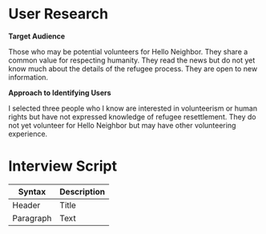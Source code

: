 # User Research

**Target Audience**

Those who may be potential volunteers for Hello Neighbor. They share a common value for respecting humanity. They read the news but do not yet know much about the details of the refugee process. They are open to new information. 

**Approach to Identifying Users**

I selected three people who I know are interested in volunteerism or human rights but have not expressed knowledge of refugee resettlement. They do not yet volunteer for Hello Neighbor but may have other volunteering experience. 

# Interview Script

| Syntax      | Description |
| ----------- | ----------- |
| Header      | Title       |
| Paragraph   | Text        |
